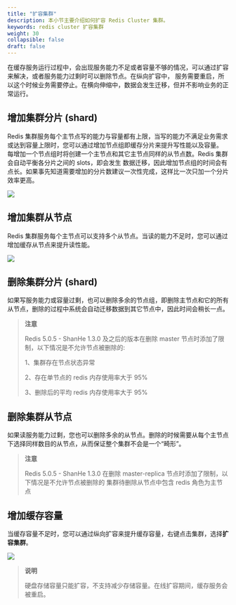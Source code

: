 ```yaml
---
title: "扩容集群"
description: 本小节主要介绍如何扩容 Redis Cluster 集群。 
keywords: redis cluster 扩容集群
weight: 30
collapsible: false
draft: false
---
```




在缓存服务运行过程中，会出现服务能力不足或者容量不够的情况，可以通过扩容来解决，或者服务能力过剩时可以删除节点。在纵向扩容中， 服务需要重启，所以这个时候业务需要停止。在横向伸缩中，数据会发生迁移，但并不影响业务的正常运行。

## 增加集群分片 (shard)

Redis 集群服务每个主节点写的能力与容量都有上限，当写的能力不满足业务需求或达到容量上限时，您可以通过增加节点组即缓存分片来提升写性能以及容量。 每增加一个节点组时将创建一个主节点和其它主节点同样的从节点数。Redis 集群会自动平衡各分片之间的 slots，即会发生 数据迁移，因此增加节点组的时间会有点长。如果事先知道需要增加的分片数建议一次性完成，这样比一次只加一个分片效率更高。 

![](../../_images/add-master.png)

## 增加集群从节点

Redis 集群服务每个主节点可以支持多个从节点。当读的能力不足时，您可以通过增加缓存从节点来提升读性能。 

![](../../_images/add-replica.png)

## 删除集群分片 (shard)

如果写服务能力或容量过剩，也可以删除多余的节点组，即删除主节点和它的所有从节点，删除的过程中系统会自动迁移数据到其它节点中，因此时间会稍长一点。

> **注意**
> 
> Redis 5.0.5 - ShanHe 1.3.0 及之后的版本在删除 master 节点时添加了限制，以下情况是不允许节点被删除的:
>
> 1、集群存在节点状态异常
>
> 2、存在单节点的 redis 内存使用率大于 95% 
>
> 3、删除后的平均 redis 内存使用率大于 95% 

## 删除集群从节点

如果读服务能力过剩，您也可以删除多余的从节点。删除的时候需要从每个主节点下选择同样数目的从节点，从而保证整个集群不会是一个“畸形”。

> **注意**
>
> Redis 5.0.5 - ShanHe 1.3.0 在删除 master-replica 节点时添加了限制，以下情况是不允许节点被删除的
> 集群待删除从节点中包含 redis 角色为主节点

## 增加缓存容量

当缓存容量不足时，您可以通过纵向扩容来提升缓存容量，右键点击集群，选择**扩容集群**。

![](../../_images/scale-up.png)

>**说明**
>
>硬盘存储容量只能扩容，不支持减少存储容量。在线扩容期间，缓存服务会被重启。
